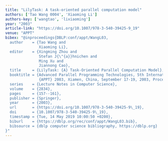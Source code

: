 ```yaml
---
title: "LilyTask: A task-oriented parallel computation model"
authors: ['Tao Wang 0004', 'Xiaoming Li']
authors-key: ['wangtao', 'lixiaoming']
year: "2003"
article-link: "https://doi.org/10.1007/978-3-540-39425-9_19"
venue: "APPT"
bibex: "@inproceedings{DBLP:conf/appt/WangL03,
  author    = {Tao Wang and
               Xiaoming Li},
  editor    = {Xingming Zhou and
               Stefan J{\"{a}}hnichen and
               Ming Xu and
               Jiannong Cao},
  title     = {LilyTask: {A} Task-Oriented Parallel Computation Model},
  booktitle = {Advanced Parallel Programming Technologies, 5th International Workshop,
               {APPT} 2003, Xiamen, China, September 17-19, 2003, Proceedings},
  series    = {Lecture Notes in Computer Science},
  volume    = {2834},
  pages     = {157--161},
  publisher = {Springer},
  year      = {2003},
  url       = {https://doi.org/10.1007/978-3-540-39425-9\_19},
  doi       = {10.1007/978-3-540-39425-9\_19},
  timestamp = {Tue, 14 May 2019 10:00:50 +0200},
  biburl    = {https://dblp.org/rec/conf/appt/WangL03.bib},
  bibsource = {dblp computer science bibliography, https://dblp.org}
}"
---
```

